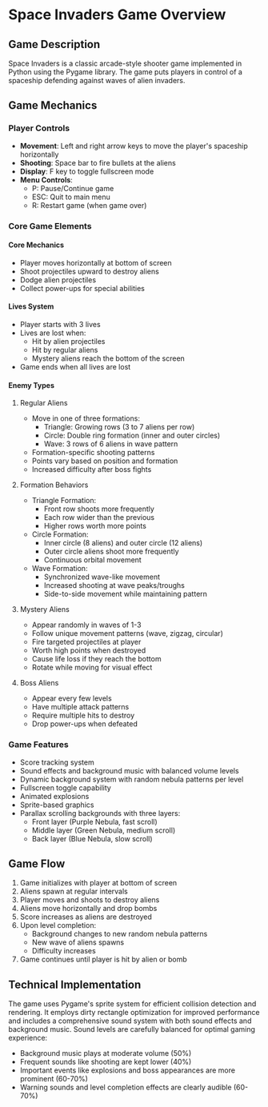 # Space Invaders Game Overview

## Game Description
Space Invaders is a classic arcade-style shooter game implemented in Python using the Pygame library. The game puts players in control of a spaceship defending against waves of alien invaders.

## Game Mechanics

### Player Controls
- **Movement**: Left and right arrow keys to move the player's spaceship horizontally
- **Shooting**: Space bar to fire bullets at the aliens
- **Display**: F key to toggle fullscreen mode
- **Menu Controls**:
  * P: Pause/Continue game
  * ESC: Quit to main menu
  * R: Restart game (when game over)

### Core Game Elements

#### Core Mechanics
- Player moves horizontally at bottom of screen
- Shoot projectiles upward to destroy aliens
- Dodge alien projectiles
- Collect power-ups for special abilities

#### Lives System
- Player starts with 3 lives
- Lives are lost when:
  * Hit by alien projectiles
  * Hit by regular aliens
  * Mystery aliens reach the bottom of the screen
- Game ends when all lives are lost

#### Enemy Types
1. Regular Aliens
   - Move in one of three formations:
     * Triangle: Growing rows (3 to 7 aliens per row)
     * Circle: Double ring formation (inner and outer circles)
     * Wave: 3 rows of 6 aliens in wave pattern
   - Formation-specific shooting patterns
   - Points vary based on position and formation
   - Increased difficulty after boss fights

2. Formation Behaviors
   - Triangle Formation:
     * Front row shoots more frequently
     * Each row wider than the previous
     * Higher rows worth more points
   - Circle Formation:
     * Inner circle (8 aliens) and outer circle (12 aliens)
     * Outer circle aliens shoot more frequently
     * Continuous orbital movement
   - Wave Formation:
     * Synchronized wave-like movement
     * Increased shooting at wave peaks/troughs
     * Side-to-side movement while maintaining pattern

3. Mystery Aliens
   - Appear randomly in waves of 1-3
   - Follow unique movement patterns (wave, zigzag, circular)
   - Fire targeted projectiles at player
   - Worth high points when destroyed
   - Cause life loss if they reach the bottom
   - Rotate while moving for visual effect

4. Boss Aliens
   - Appear every few levels
   - Have multiple attack patterns
   - Require multiple hits to destroy
   - Drop power-ups when defeated

### Game Features
- Score tracking system
- Sound effects and background music with balanced volume levels
- Dynamic background system with random nebula patterns per level
- Fullscreen toggle capability
- Animated explosions
- Sprite-based graphics
- Parallax scrolling backgrounds with three layers:
  * Front layer (Purple Nebula, fast scroll)
  * Middle layer (Green Nebula, medium scroll)
  * Back layer (Blue Nebula, slow scroll)

## Game Flow
1. Game initializes with player at bottom of screen
2. Aliens spawn at regular intervals
3. Player moves and shoots to destroy aliens
4. Aliens move horizontally and drop bombs
5. Score increases as aliens are destroyed
6. Upon level completion:
   - Background changes to new random nebula patterns
   - New wave of aliens spawns
   - Difficulty increases
7. Game continues until player is hit by alien or bomb

## Technical Implementation
The game uses Pygame's sprite system for efficient collision detection and rendering. It employs dirty rectangle optimization for improved performance and includes a comprehensive sound system with both sound effects and background music. Sound levels are carefully balanced for optimal gaming experience:
- Background music plays at moderate volume (50%)
- Frequent sounds like shooting are kept lower (40%)
- Important events like explosions and boss appearances are more prominent (60-70%)
- Warning sounds and level completion effects are clearly audible (60-70%)
